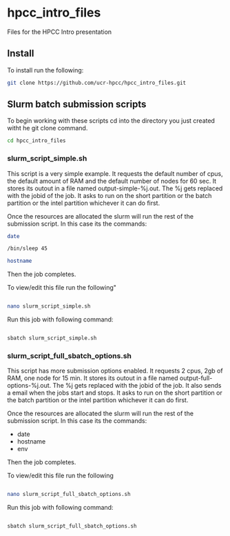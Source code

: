 # hpcc_intro_files
Files for the HPCC Intro presentation


## Install
To install run the following:

```bash
git clone https://github.com/ucr-hpcc/hpcc_intro_files.git
```

## Slurm batch submission scripts

To begin working with these scripts cd into the directory you just created witht he git clone command.

```bash
cd hpcc_intro_files
```

### slurm_script_simple.sh


This script is a very simple example.
It requests the default number of cpus, the default amount of RAM and the default number of nodes for 60 sec.
It stores its outout in a file named output-simple-%j.out. The %j gets replaced with the jobid of the job.
It asks to run on the short partition or the batch partition or the intel partition whichever it can do first.

Once the resources are allocated the slurm will run the rest of the submission script.
In this case its the commands:

```bash
date

/bin/sleep 45

hostname
```

Then the job completes.


To view/edit this file run the following"

```bash

nano slurm_script_simple.sh

```


Run this job with following command:

```bash

sbatch slurm_script_simple.sh

```

### slurm_script_full_sbatch_options.sh

This script has more submission options enabled.
It requests 2 cpus, 2gb of RAM, one node for 15 min.
It stores its outout in a file named output-full-options-%j.out. The %j gets replaced with the jobid of the job.
It also sends a email when the jobs start and stops.
It asks to run on the short partition or the batch partition or the intel partition whichever it can do first.

Once the resources are allocated the slurm will run the rest of the submission script.
In this case its the commands:

* date
* hostname
* env

Then the job completes.


To view/edit this file run the following

```bash

nano slurm_script_full_sbatch_options.sh

```


Run this job with following command:

```bash

sbatch slurm_script_full_sbatch_options.sh

```

